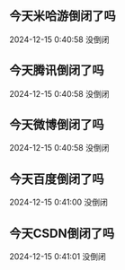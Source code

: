 ## 今天米哈游倒闭了吗

2024-12-15 0:40:58 没倒闭

## 今天腾讯倒闭了吗

2024-12-15 0:40:58 没倒闭

## 今天微博倒闭了吗

2024-12-15 0:40:58 没倒闭

## 今天百度倒闭了吗

2024-12-15 0:41:00 没倒闭

## 今天CSDN倒闭了吗

2024-12-15 0:41:01 没倒闭

